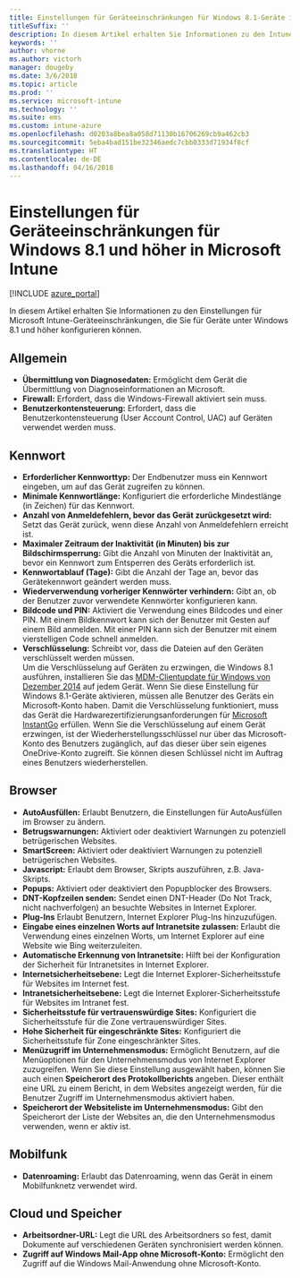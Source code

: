 ```yaml
---
title: Einstellungen für Geräteeinschränkungen für Windows 8.1-Geräte in Microsoft Intune
titleSuffix: ''
description: In diesem Artikel erhalten Sie Informationen zu den Intune-Einstellungen zur Steuerung von Geräteeinstellungen und -funktionen auf Windows 8.1-Geräten.
keywords: ''
author: vhorne
ms.author: victorh
manager: dougeby
ms.date: 3/6/2018
ms.topic: article
ms.prod: ''
ms.service: microsoft-intune
ms.technology: ''
ms.suite: ems
ms.custom: intune-azure
ms.openlocfilehash: d0203a8bea8a058d71130b16706269cb9a462cb3
ms.sourcegitcommit: 5eba4bad151be32346aedc7cbb0333d71934f8cf
ms.translationtype: HT
ms.contentlocale: de-DE
ms.lasthandoff: 04/16/2018
---
```

# <a name="microsoft-intune-windows-81-and-later-device-restriction-settings"></a>Einstellungen für Geräteeinschränkungen für Windows 8.1 und höher in Microsoft Intune

[!INCLUDE [azure_portal](./includes/azure_portal.md)]

In diesem Artikel erhalten Sie Informationen zu den Einstellungen für Microsoft Intune-Geräteeinschränkungen, die Sie für Geräte unter Windows 8.1 und höher konfigurieren können.


## <a name="general"></a>Allgemein

-   **Übermittlung von Diagnosedaten:** Ermöglicht dem Gerät die Übermittlung von Diagnoseinformationen an Microsoft.
-   **Firewall:** Erfordert, dass die Windows-Firewall aktiviert sein muss.
-   **Benutzerkontensteuerung:** Erfordert, dass die Benutzerkontensteuerung (User Account Control, UAC) auf Geräten verwendet werden muss.

## <a name="password"></a>Kennwort
-   **Erforderlicher Kennworttyp:** Der Endbenutzer muss ein Kennwort eingeben, um auf das Gerät zugreifen zu können.
-   **Minimale Kennwortlänge:** Konfiguriert die erforderliche Mindestlänge (in Zeichen) für das Kennwort.
-   **Anzahl von Anmeldefehlern, bevor das Gerät zurückgesetzt wird:** Setzt das Gerät zurück, wenn diese Anzahl von Anmeldefehlern erreicht ist.
-   **Maximaler Zeitraum der Inaktivität (in Minuten) bis zur Bildschirmsperrung:** Gibt die Anzahl von Minuten der Inaktivität an, bevor ein Kennwort zum Entsperren des Geräts erforderlich ist.
-   **Kennwortablauf (Tage):** Gibt die Anzahl der Tage an, bevor das Gerätekennwort geändert werden muss.
-   **Wiederverwendung vorheriger Kennwörter verhindern:** Gibt an, ob der Benutzer zuvor verwendete Kennwörter konfigurieren kann.
-   **Bildcode und PIN:** Aktiviert die Verwendung eines Bildcodes und einer PIN. Mit einem Bildkennwort kann sich der Benutzer mit Gesten auf einem Bild anmelden. Mit einer PIN kann sich der Benutzer mit einem vierstelligen Code schnell anmelden.
-   **Verschlüsselung:** Schreibt vor, dass die Dateien auf den Geräten verschlüsselt werden müssen.<br>Um die Verschlüsselung auf Geräten zu erzwingen, die Windows 8.1 ausführen, installieren Sie das [MDM-Clientupdate für Windows von Dezember 2014](https://support.microsoft.com/kb/3013816) auf jedem Gerät.
Wenn Sie diese Einstellung für Windows 8.1-Geräte aktivieren, müssen alle Benutzer des Geräts ein Microsoft-Konto haben.
Damit die Verschlüsselung funktioniert, muss das Gerät die Hardwarezertifizierungsanforderungen für [Microsoft InstantGo](https://blogs.windows.com/windowsexperience/2014/06/19/instantgo-a-better-way-to-sleep/#IBHULcTfI4PokO8X.97) erfüllen.
Wenn Sie die Verschlüsselung auf einem Gerät erzwingen, ist der Wiederherstellungsschlüssel nur über das Microsoft-Konto des Benutzers zugänglich, auf das dieser über sein eigenes OneDrive-Konto zugreift. Sie können diesen Schlüssel nicht im Auftrag eines Benutzers wiederherstellen.     



## <a name="browser"></a>Browser
-   **AutoAusfüllen:** Erlaubt Benutzern, die Einstellungen für AutoAusfüllen im Browser zu ändern.
-   **Betrugswarnungen:** Aktiviert oder deaktiviert Warnungen zu potenziell betrügerischen Websites.
-   **SmartScreen:** Aktiviert oder deaktiviert Warnungen zu potenziell betrügerischen Websites.
-   **Javascript:** Erlaubt dem Browser, Skripts auszuführen, z.B. Java-Skripts.
-   **Popups:** Aktiviert oder deaktiviert den Popupblocker des Browsers.
-   **DNT-Kopfzeilen senden:** Sendet einen DNT-Header (Do Not Track, nicht nachverfolgen) an besuchte Websites in Internet Explorer.
-   **Plug-Ins** Erlaubt Benutzern, Internet Explorer Plug-Ins hinzuzufügen.
-   **Eingabe eines einzelnen Worts auf Intranetsite zulassen:** Erlaubt die Verwendung eines einzelnen Worts, um Internet Explorer auf eine Website wie Bing weiterzuleiten.
-   **Automatische Erkennung von Intranetsite:** Hilft bei der Konfiguration der Sicherheit für Intranetsites in Internet Explorer.
-   **Internetsicherheitsebene:** Legt die Internet Explorer-Sicherheitsstufe für Websites im Internet fest.
-   **Intranetsicherheitsebene:** Legt die Internet Explorer-Sicherheitsstufe für Websites im Intranet fest.
-   **Sicherheitsstufe für vertrauenswürdige Sites:** Konfiguriert die Sicherheitsstufe für die Zone vertrauenswürdiger Sites.
-   **Hohe Sicherheit für eingeschränkte Sites:** Konfiguriert die Sicherheitsstufe für Zone eingeschränkter Sites.
-   **Menüzugriff im Unternehmensmodus:** Ermöglicht Benutzern, auf die Menüoptionen für den Unternehmensmodus von Internet Explorer zuzugreifen.
Wenn Sie diese Einstellung ausgewählt haben, können Sie auch einen **Speicherort des Protokollberichts** angeben. Dieser enthält eine URL zu einem Bericht, in dem Websites angezeigt werden, für die Benutzer Zugriff im Unternehmensmodus aktiviert haben.
-   **Speicherort der Websiteliste im Unternehmensmodus:** Gibt den Speicherort der Liste der Websites an, die den Unternehmensmodus verwenden, wenn er aktiv ist.

## <a name="cellular"></a>Mobilfunk
-   **Datenroaming:** Erlaubt das Datenroaming, wenn das Gerät in einem Mobilfunknetz verwendet wird.

## <a name="cloud-and-storage"></a>Cloud und Speicher
-   **Arbeitsordner-URL:** Legt die URL des Arbeitsordners so fest, damit Dokumente auf verschiedenen Geräten synchronisiert werden können.
-   **Zugriff auf Windows Mail-App ohne Microsoft-Konto:** Ermöglicht den Zugriff auf die Windows Mail-Anwendung ohne Microsoft-Konto.    
